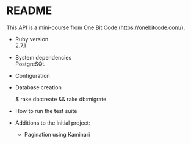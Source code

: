 # README

This API is a mini-course from One Bit Code (https://onebitcode.com/).

* Ruby version  
  2.7.1  
  
* System dependencies  
  PostgreSQL  
  
* Configuration

* Database creation  
  
  $ rake db:create && rake db:migrate

* How to run the test suite

* Additions to the initial project:  
  - Pagination using Kaminari  
